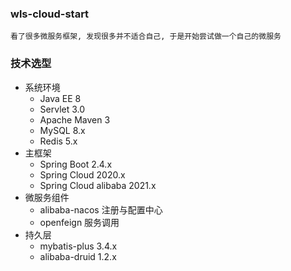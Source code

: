 ### wls-cloud-start

    看了很多微服务框架, 发现很多并不适合自己, 于是开始尝试做一个自己的微服务

### 技术选型

- 系统环境
  - Java EE 8
  - Servlet 3.0
  - Apache Maven 3
  - MySQL 8.x
  - Redis 5.x
- 主框架
  - Spring Boot 2.4.x
  - Spring Cloud 2020.x
  - Spring Cloud alibaba 2021.x
- 微服务组件
  - alibaba-nacos 注册与配置中心
  - openfeign 服务调用
- 持久层
  - mybatis-plus 3.4.x
  - alibaba-druid 1.2.x







